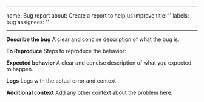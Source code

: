 <!--
SPDX-License-Identifier: Apache-2.0
Copyright 2019 Intel Corporation
-->
---
name: Bug report
about: Create a report to help us improve
title: ''
labels: bug
assignees: ''

---

**Describe the bug**
A clear and concise description of what the bug is.

**To Reproduce**
Steps to reproduce the behavior:

**Expected behavior**
A clear and concise description of what you expected to happen.

**Logs**
Logs with the actual error and context

**Additional context**
Add any other context about the problem here.
